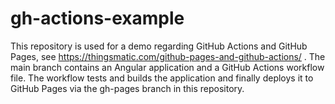 # gh-actions-example  
This repository is used for a demo regarding GitHub Actions and GitHub Pages, see https://thingsmatic.com/github-pages-and-github-actions/ . 
The main branch contains an Angular application and a GitHub Actions workflow file. The workflow tests and builds the application and finally deploys it to GitHub Pages via the gh-pages branch in this repository.
